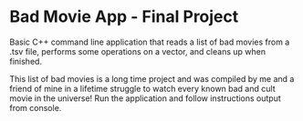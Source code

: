 # Bad Movie App - Final Project
Basic C++ command line application that reads a list of bad movies from a .tsv file, 
performs some operations on a vector, and cleans up when finished.

This list of bad movies is a long time project and was compiled by me and a friend of mine 
in a lifetime struggle to watch every known bad and cult movie in the universe!
Run the application and follow instructions output from console.

